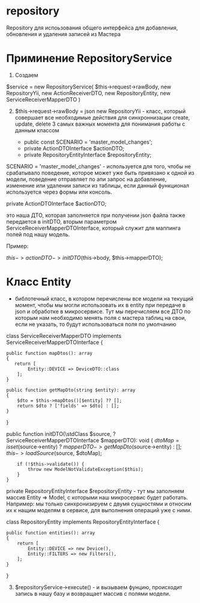 # repository
Repository для испоьзования общего интерфейса для добавления, обновления и удаления записей из Мастера

# Приминение RepositoryService

1) Создаем  

$service = new RepositoryService(
     $this->request->rawBody,
     new RepositoryYii,
     new ActionReceiverDTO,
     new RepositoryEntity,
     new ServiceReceiverMapperDTO
)

2) $this->request->rawBody = json 
 new RepositoryYii - класс, который совершает все необходимые действия для синхроннизации create, update, delete 
 3 самых важных момента для понимания работы с данным классом
 
    - public const SCENARIO = 'master_model_changes';
    - private ActionDTOInterface $actionDTO;
    - private RepositoryEntityInterface $repositoryEntity; 

SCENARIO = 'master_model_changes' - используется для того, чтобы не срабатывало поведение, которое может уже быть привязано к одной из модели, поведение отправляет по апи запрос на добавление, изменение или удалении записи из таблицы, если данный функционал используется через формы или консоль.

private ActionDTOInterface $actionDTO;

это наша ДТО, которая заполняется при получении json файла
также передается в initDTO, вторым параметром ServiceReceiverMapperDTOInterface, который служит для маппинга полей под нашу модель.

Пример: 

$this->actionDTO->initDTO($this->body, $this->mapperDTO);

# Класс Entity
- библотечный класс, в котором перечислены все модели на текущий момент, 
чтобы мы могли использовать их в entity при передаче в json и обработке в микросервисе.
Тут мы перечисляем все ДТО по которым нам необходимо менять поля с мастера таблиц на свои, если не указать, то будут использоваться поля по умолчанию

class ServiceReceiverMapperDTO implements ServiceReceiverMapperDTOInterface
{
    
    public function mapDtos(): array
    {
       return [
            Entity::DEVICE => DeviceDTO::class
        ];
    }

    public function getMapDto(string $entity): array
    {
        $dto = $this->mapDtos()[$entity] ?? [];
        return $dto ? ['fields' => $dto] : [];
    }
}

public function initDTO(\stdClass $source, ?ServiceReceiverMapperDTOInterface $mapperDTO): void
    {
        $dtoMap = isset($source->entity) ? $mapperDTO->getMapDto($source->entity) : [];
        $this->loadSource($source, $dtoMap);

        if (!$this->validate()) {
            throw new ModelNotValidateException($this);
        }
    }


private RepositoryEntityInterface $repositoryEntity - тут мы заполняем массив Entity => Model, с которыми наш микросервис будет работать.
Например: мы только синхронизируем с двумя сущностями и относим их к нащим моделям в сервисе, для выполнения операций уже с ними.

class RepositoryEntity implements RepositoryEntityInterface
{

    public function entities(): array
    {
        return [
            Entity::DEVICE => new Device(),
            Entity::FILTERS => new Filters(),
        ];
    }
}


3) $repositoryService->execute() - и вызываем фунцию, происходит запись в нашу базу и возвращает массив с полями модели.


